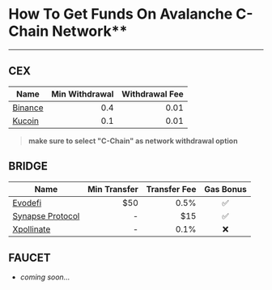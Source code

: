 # How To Get Funds On Avalanche C-Chain Network\*\*

---

## CEX

| Name                            | Min Withdrawal | Withdrawal Fee |
| ------------------------------- | -------------: | -------------: |
| [Binance](https://binance.com/) |            0.4 |           0.01 |
| [Kucoin](https://kucoin.com/)   |            0.1 |           0.01 |

> **make sure to select "C-Chain" as network withdrawal option**

## BRIDGE

| Name                                             | Min Transfer | Transfer Fee | Gas Bonus |
| ------------------------------------------------ | -----------: | -----------: | :-------: |
| [Evodefi](https://bridge.evodefi.com)            |          $50 |         0.5% |    ✅     |
| [Synapse Protocol](https://synapseprotocol.com/) |            - |          $15 |    ✅     |
| [Xpollinate](https://www.xpollinate.io)          |            - |         0.1% |    ❌     |

## FAUCET

-   _coming soon..._
